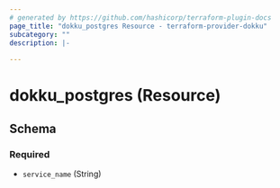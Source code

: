 ```yaml
---
# generated by https://github.com/hashicorp/terraform-plugin-docs
page_title: "dokku_postgres Resource - terraform-provider-dokku"
subcategory: ""
description: |-
  
---
```


# dokku_postgres (Resource)





<!-- schema generated by tfplugindocs -->
## Schema

### Required

- `service_name` (String)


